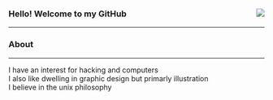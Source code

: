 ### Hello! Welcome to my GitHub <img align=right src="https://komarev.com/ghpvc/?username=mausn1&color=lightgrey"/>
***
### About<br />
---
I have an interest for hacking and computers<br />
I also like dwelling in graphic design but primarly illustration<br />
I believe in the unix philosophy


